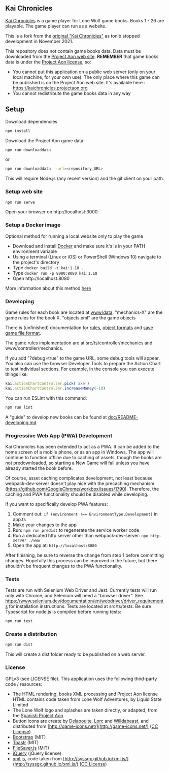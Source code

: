 ## Kai Chronicles

[Kai Chronicles](https://kaichronicles.projectaon.org) is a game player for Lone Wolf game books. Books 1 - 26 are playable. The game player can run as a website.

This is a fork from the [original "Kai Chronicles"](https://github.com/tonib/kaichronicles) as tonib stopped development in November 2021.

This repository does not contain game books data. Data must be downloaded from the [Project Aon web site](https://www.projectaon.org). 
**REMEMBER** that game books data is under the [Project Aon license](https://www.projectaon.org/en/Main/License), so:

* You cannot put this application on a public web server (only on your local machine, for your own use). The only place where this game can be published is on the Project Aon web site. It's available here : https://kaichronicles.projectaon.org
* You cannot redistribute the game books data in any way

## Setup

Download dependencies
```bash
npm install
```

Download the Project Aon game data:
```bash
npm run downloaddata
```
or
```bash
npm run downloaddata --url=<repository_URL>
```
This will require Node.js (any recent version) and the git client on your path.

### Setup web site

```bash
npm run serve
```
Open your browser on http://localhost:3000.

### Setup a Docker image
Optional method for running a local website only to play the game
 * Download and install [Docker](https://docs.docker.com/install/) and make sure it's is in your PATH environment variable
 * Using a terminal (Linux or iOS) or PowerShell (Windows 10) navigate to the project's directory
 * Type `docker build -t kai:1.18 .`
 * Type `docker run -p 8080:8080 kai:1.18`
 * Open http://localhost:8080
 
More information about this method [here](./doc/README-docker.md)

### Developing 

Game rules for each book are located at [www/data](www/data). "mechanics-X" are the game rules for the book X. "objects.xml" are the game objects

There is (unfinished) documentation for [rules](doc/README-mechanics.md), [object formats](doc/README-objects.md) and [save game file format](doc/README-savegames.md).

The game rules implementation are at src/ts/controller/mechanics and www/controller/mechanics.

If you add "?debug=true" to the game URL, some debug tools will appear.
You also can use the browser Developer Tools to prepare the Action Chart to test individual sections.
For example, in the console you can execute things like:
```javascript
kai.actionChartController.pick('axe')
kai.actionChartController.increaseMoney(-10)
```

You can run ESLint with this command:

```bash
npm run lint
```

A "guide" to develop new books can be found at [doc/README-developing.md](doc/README-developing.md)

### Progressive Web App (PWA) Development

Kai Chronicles has been extended to act as a PWA.  It can be added to the home screen of a mobile phone, or as an app in Windows.  The app will continue to function offline due to caching of assets, though the books are not predownloaded, so starting a New Game will fail unless you have already started the book before.

Of course, asset caching complicates development, not least because webpack-dev-server doesn't play nice with the precaching mechanism (https://github.com/GoogleChrome/workbox/issues/1790).  Therefore, the caching and PWA functionality should be disabled while developing.  

If you want to specifically develop PWA features:
1) Comment out:
        `if (environment !== EnvironmentType.Development)`
  in app.ts
2) Make your changes to the app
3) Run:
      `npm run predist`
   to regenerate the service worker code
4) Run a dedicated http server other than webpack-dev-server:
      `npx http-server ./www`
5) Open the app at:
      `http://localhost:8080`

After finishing, be sure to reverse the change from step 1 before committing changes.  Hopefully this process can be improved in the future, but there shouldn't be frequent changes to the PWA functionality.

### Tests

Tests are run with Selenium Web Driver and Jest. Currently tests will run only with Chrome, and Selenium will need a "browser driver". See https://www.selenium.dev/documentation/en/webdriver/driver_requirements for installation instructions. Tests are located at src/ts/tests. Be sure Typescript for node.js is compiled before running tests:

```bash
npm run test
```

### Create a distribution

```bash
npm run dist
```

This will create a dist folder ready to be published on a web server.

### License

GPLv3 (see LICENSE file). This application uses the following third-party code / resources:

* The HTML rendering, books XML processing and Project Aon license HTML contains code
  taken from Lone Wolf Adventures, by Liquid State Limited
* The Lone Wolf logo and splashes are taken directly, or adapted, from the 
  [Spanish Project Aon](https://projectaon.org/es)
* Button icons are create by [Delapouite](http://delapouite.com/), 
  [Lorc](http://lorcblog.blogspot.com/) and [Willdabeast](http://wjbstories.blogspot.com/),
  and distributed from [http://game-icons.net/](http://game-icons.net/) 
  ([CC License](https://creativecommons.org/licenses/by/3.0/))
* [Bootstrap](http://getbootstrap.com/) (MIT)
* [Toastr](https://github.com/CodeSeven/toastr) (MIT)
* [FileSaver.js](https://github.com/eligrey/FileSaver.js/) (MIT)
* [jQuery](https://jquery.com/) (jQuery license)
* [xml.js](https://github.com/kripken/xml.js/), code taken from 
  [http://syssgx.github.io/xml.js/](http://syssgx.github.io/xml.js/) ([CC License](https://creativecommons.org/licenses/by/3.0/))

